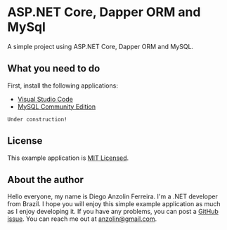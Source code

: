 # ASP.NET Core, Dapper ORM and MySql
A simple project using ASP.NET Core, Dapper ORM and MySQL.


What you need to do
-------------------

First, install the following applications:
- [Visual Studio Code](https://code.visualstudio.com/)
- [MySQL Community Edition](https://dev.mysql.com/downloads/mysql/)

`Under construction!`


License
-------

This example application is [MIT Licensed](https://github.com/anzolin/AspNetCoreDapperMySql/blob/master/LICENSE).


About the author
----------------

Hello everyone, my name is Diego Anzolin Ferreira. I'm a .NET developer from Brazil. I hope you will enjoy this simple example application as much as I enjoy developing it. If you have any problems, you can post a [GitHub issue](https://github.com/anzolin/AspNetCoreDapperMySql/issues). You can reach me out at anzolin@gmail.com.
